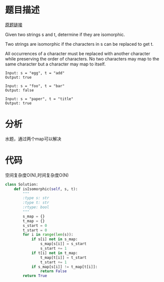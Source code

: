 
# 题目描述
[原题链接]()

Given two strings s and t, determine if they are isomorphic.

Two strings are isomorphic if the characters in s can be replaced to get t.

All occurrences of a character must be replaced with another character while preserving the order of characters. No two characters may map to the same character but a character may map to itself.



```
Input: s = "egg", t = "add"
Output: true

Input: s = "foo", t = "bar"
Output: false

Input: s = "paper", t = "title"
Output: true
```

<!--more-->

# 分析
水题，通过两个map可以解决


# 代码
空间复杂度O(N),时间复杂度O(N)
```Python
class Solution:
    def isIsomorphic(self, s, t):
        """
        :type s: str
        :type t: str
        :rtype: bool
        """
        s_map = {}
        t_map = {}
        s_start = 0
        t_start = 0
        for i in range(len(s)):
            if s[i] not in s_map:
                s_map[s[i]] = s_start
                s_start += 1
            if t[i] not in t_map:
                t_map[t[i]] = t_start
                t_start += 1
            if s_map[s[i]] != t_map[t[i]]:
                return False 
        return True
```
            